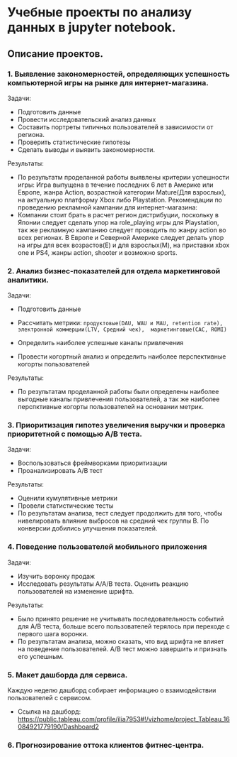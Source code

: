 # Учебные проекты по анализу данных в jupyter notebook. 
 
## Описание проектов.
### 1. Выявление закономерностей, определяющих успешность компьютерной игры на рынке для интернет-магазина.
Задачи: 
* Подготовить данные
* Провести исследовательский анализ данных 
* Составить портреты типичных пользователей в зависимости от региона.
* Проверить статистические гипотезы
* Сделать выводы и выявить закономерности.

Результаты:
* По результатм проделанной работы выявлены критерии успешности игры: Игра выпущена в течение последних 6 лет в Америке или Европе, жанра Action, возрастной категории Mature(Для взрослых), на актуальную платформу Xbox либо Playstation.
Рекомендации по проведению рекламной кампании для интернет-магазина:
* Компании стоит брать в расчет регион дистрибуции, поскольку в Японии следует сделать упор на role_playing игры для Playstation, так же рекламную кампанию следует проводить по жанру action во всех регионах. В Европе и Северной Америке следует делать упор на игры для всех возрастов(E) и для взрослых(M), на приставки xbox one и PS4, жанры action, shooter и возможно sports.

### 2. Анализ бизнес-показателей для отдела маркетинговой аналитики.
Задачи:
* Подготовить данные
* Рассчитать метрики:
 ` продуктовые(DAU, WAU и MAU, retention rate),  
   электронной коммерции(LTV, Средний чек), 
  маркетинговые(CAC, ROMI) `
   
* Определить наиболее успешные каналы привлечения
* Провести когортный анализ и определить наиболее перспективные когорты пользователей

Результаты:
* По результатам проделанной работы были определены наиболее выгодные каналы привлечения пользователей, а так же наиболее перспктивные когорты пользователей на основании метрик.


### 3. Приоритизация гипотез увеличения выручки и проверка приоритетной с помощью А/В теста.
Задачи:
* Воспользоваться фреймворками приоритизации
* Проанализировать А/В тест

Результаты:
* Оценили кумулятивные метрики
* Провели статистические тесты
* По результатам анализа, тест следует продолжить для того, чтобы нивелировать влияние выбросов на средний чек группы В. По конверсии добились улучшения показателей.

### 4. Поведение пользователей мобильного приложения
Задачи:
* Изучить воронку продаж
* Исследовать результаты А/А/В теста. Оценить реакцию пользователей на изменение шрифта.

Результаты:
* Было принято решение не учитывать последовательность событий для А/В теста, больше всего пользователей терялось при переходе с первого шага воронки.
* По результатам анализа, можно сказать, что вид шрифта не влияет на поведение пользователей. А/В тест можно завершить и признать его успешным.

### 5. Макет дашборда для сервиса.
Каждую неделю дашборд собирает информацию о взаимодействии пользователей с сервисом.
* Ссылка на дашборд: https://public.tableau.com/profile/ilia7953#!/vizhome/project_Tableau_16084921779190/Dashboard2 

### 6. Прогнозирование оттока клиентов фитнес-центра.

